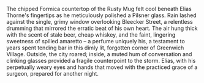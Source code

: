 The chipped Formica countertop of the Rusty Mug felt cool beneath Elias Thorne's fingertips as he meticulously polished a Pilsner glass.  Rain lashed against the single, grimy window overlooking Bleecker Street, a relentless drumming that mirrored the erratic beat of his own heart.  The air hung thick with the scent of stale beer, cheap whiskey, and the faint, lingering sweetness of spilled amaretto – a perfume uniquely his, a testament to years spent tending bar in this dimly lit, forgotten corner of Greenwich Village.  Outside, the city roared; inside, a muted hum of conversation and clinking glasses provided a fragile counterpoint to the storm. Elias, with his perpetually weary eyes and hands that moved with the practiced grace of a surgeon, prepared for another night.
